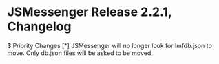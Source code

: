 # JSMessenger Release 2.2.1, Changelog

$ Priority Changes
[*] JSMessenger will no longer look for lmfdb.json to move. Only db.json files will be asked to be moved.